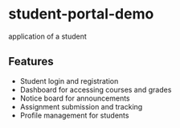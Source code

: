# student-portal-demo
application of a student
## Features
- Student login and registration
- Dashboard for accessing courses and grades
- Notice board for announcements
- Assignment submission and tracking
- Profile management for students
